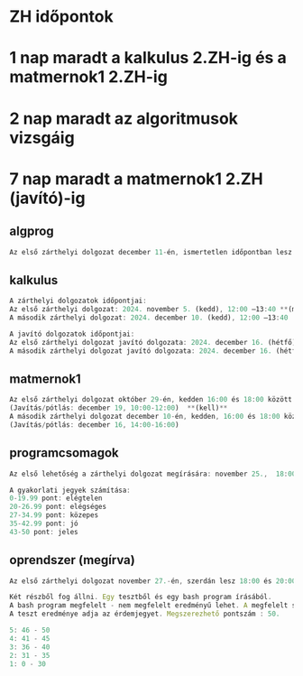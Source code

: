# ZH időpontok
# 1 nap maradt a kalkulus 2.ZH-ig és a matmernok1 2.ZH-ig
# 2 nap maradt az algoritmusok vizsgáig
# 7 nap maradt a matmernok1 2.ZH (javító)-ig

## algprog
```js
Az első zárthelyi dolgozat december 11-én, ismertetlen időpontban lesz.
```

## kalkulus
```js
A zárthelyi dolgozatok időpontjai:
Az első zárthelyi dolgozat: 2024. november 5. (kedd), 12:00 –13:40 **(megírva)**
A második zárthelyi dolgozat: 2024. december 10. (kedd), 12:00 –13:40
```
```js
A javító dolgozatok időpontjai:
Az első zárthelyi dolgozat javító dolgozata: 2024. december 16. (hétfő), 8:00 – 9:40 **(nem kell)** 
A második zárthelyi dolgozat javító dolgozata: 2024. december 16. (hétfő), 10:00 – 11: 40
```

## matmernok1
```js
Az első zárthelyi dolgozat október 29-én, kedden 16:00 és 18:00 között lesz. **(megírva de javítani)**
(Javítás/pótlás: december 19, 10:00-12:00)  **(kell)**
A második zárthelyi dolgozat december 10-én, kedden, 16:00 és 18:00 között lesz. 
(Javítás/pótlás: december 16, 14:00-16:00) 
```



## programcsomagok
```js
Az első lehetőség a zárthelyi dolgozat megírására: november 25.,  18:00-tól. Helyszín: TEOKJ, fsz.107. 
```
```js
A gyakorlati jegyek számítása: 
0-19.99 pont: elégtelen
20-26.99 pont: elégséges
27-34.99 pont: közepes
35-42.99 pont: jó
43-50 pont: jeles
```

## oprendszer (megírva)
```js
Az első zárthelyi dolgozat november 27.-én, szerdán lesz 18:00 és 20:00 között lesz.
```
```js
Két részből fog állni. Egy tesztből és egy bash program írásából.
A bash program megfelelt - nem megfelelt eredményű lehet. A megfelelt szükséges az érvényes jegyhez.
A teszt eredménye adja az érdemjegyet. Megszerezhető pontszám : 50.
```
```js
5: 46 - 50
4: 41 - 45
3: 36 - 40
2: 31 - 35
1: 0 - 30
```
